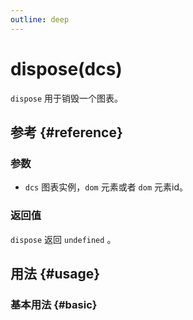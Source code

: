 ```yaml
---
outline: deep
---
```


# dispose(dcs)
`dispose` 用于销毁一个图表。

## 参考 {#reference}
<!-- @include: @/@views/api/chart/dispose/reference.md -->

### 参数
- `dcs` 图表实例，`dom` 元素或者 `dom` 元素id。

### 返回值
`dispose` 返回 `undefined` 。

## 用法 {#usage}

<script setup>
import Dispose from '../../@views/api/samples/dispose/index.vue'
</script>

### 基本用法 {#basic}
<Dispose />
